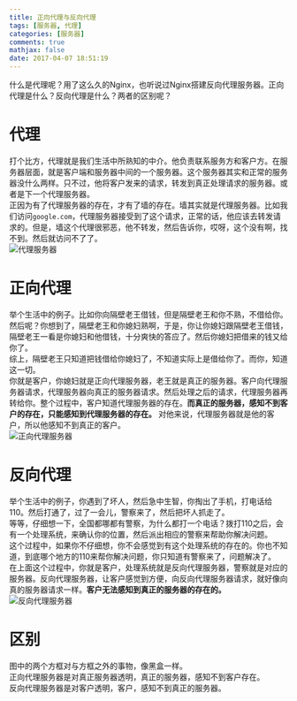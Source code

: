 ```yaml
---
title: 正向代理与反向代理
tags: [服务器, 代理]
categories: [服务器]
comments: true
mathjax: false
date: 2017-04-07 18:51:19
---
```

什么是代理呢？用了这么久的Nginx，也听说过Nginx搭建反向代理服务器。正向代理是什么？反向代理是什么？两者的区别呢？  

<!-- more -->

# 代理
打个比方，代理就是我们生活中所熟知的中介。他负责联系服务方和客户方。在服务器层面，就是客户端和服务器中间的一个服务器。这个服务器其实和正常的服务器没什么两样。只不过，他将客户发来的请求，转发到真正处理请求的服务器。或者是下一个代理服务器。  
正因为有了代理服务器的存在，才有了墙的存在。墙其实就是代理服务器。比如我们访问`google.com`，代理服务器接受到了这个请求，正常的话，他应该去转发请求的。但是，墙这个代理很邪恶，他不转发，然后告诉你，哎呀，这个没有啊，找不到。然后就访问不了了。  
![代理服务器](/images/forward-proxy-and-reverse-proxy/proxy.png)
# 正向代理
举个生活中的例子。比如你向隔壁老王借钱，但是隔壁老王和你不熟，不借给你。然后呢？你想到了，隔壁老王和你媳妇熟啊，于是，你让你媳妇跟隔壁老王借钱，隔壁老王一看是你媳妇和他借钱，十分爽快的答应了。然后你媳妇把借来的钱又给你了。  
综上，隔壁老王只知道把钱借给你媳妇了，不知道实际上是借给你了。而你，知道这一切。  
你就是客户，你媳妇就是正向代理服务器，老王就是真正的服务器。客户向代理服务器请求，代理服务器向真正的服务器请求。然后处理之后的请求，代理服务器再转给你。整个过程中，客户知道代理服务器的存在。__而真正的服务器，感知不到客户的存在，只能感知到代理服务器的存在。__ 对他来说，代理服务器就是他的客户，所以他感知不到真正的客户。  
![正向代理服务器](/images/forward-proxy-and-reverse-proxy/forward-proxy.png)
# 反向代理
举个生活中的例子，你遇到了坏人，然后急中生智，你掏出了手机，打电话给110。然后打通了，过了一会儿，警察来了，然后把坏人抓走了。  
等等，仔细想一下，全国都哪都有警察，为什么都打一个电话？拨打110之后，会有一个处理系统，来确认你的位置，然后派出相应的警察来帮助你解决问题。  
这个过程中，如果你不仔细想，你不会感觉到有这个处理系统的存在的。你也不知道，到底哪个地方的110来帮你解决问题，你只知道有警察来了，问题解决了。  
在上面这个过程中，你就是客户，处理系统就是反向代理服务器，警察就是对应的服务器。反向代理服务器，让客户感觉到方便，向反向代理服务器请求，就好像向真的服务器请求一样。__客户无法感知到真正的服务器的存在的。__  
![反向代理服务器](/images/forward-proxy-and-reverse-proxy/reverse-proxy.png)
# 区别
图中的两个方框对与方框之外的事物，像黑盒一样。  
正向代理服务器是对真正服务器透明，真正的服务器，感知不到客户存在。  
反向代理服务器是对客户透明，客户，感知不到真正的服务器。  
